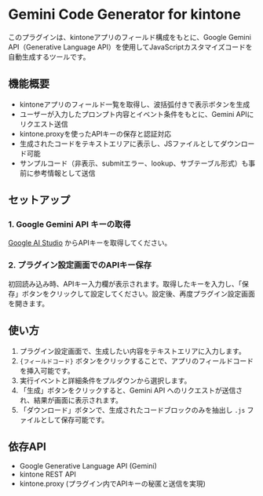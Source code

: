 # Gemini Code Generator for kintone

このプラグインは、kintoneアプリのフィールド構成をもとに、Google Gemini API（Generative Language API）を使用してJavaScriptカスタマイズコードを自動生成するツールです。

## 機能概要

- kintoneアプリのフィールド一覧を取得し、波括弧付きで表示ボタンを生成
- ユーザーが入力したプロンプト内容とイベント条件をもとに、Gemini APIにリクエスト送信
- kintone.proxyを使ったAPIキーの保存と認証対応
- 生成されたコードをテキストエリアに表示し、JSファイルとしてダウンロード可能
- サンプルコード（非表示、submitエラー、lookup、サブテーブル形式）も事前に参考情報として送信

## セットアップ

### 1. Google Gemini API キーの取得

[Google AI Studio](https://makersuite.google.com/app) からAPIキーを取得してください。

### 2. プラグイン設定画面でのAPIキー保存

初回読み込み時、APIキー入力欄が表示されます。取得したキーを入力し、「保存」ボタンをクリックして設定してください。設定後、再度プラグイン設定画面を開きます。

## 使い方

1. プラグイン設定画面で、生成したい内容をテキストエリアに入力します。
2. `{フィールドコード}` ボタンをクリックすることで、アプリのフィールドコードを挿入可能です。
3. 実行イベントと詳細条件をプルダウンから選択します。
4. 「生成」ボタンをクリックすると、Gemini API へのリクエストが送信され、結果が画面に表示されます。
5. 「ダウンロード」ボタンで、生成されたコードブロックのみを抽出し `.js` ファイルとして保存可能です。

## 依存API

- Google Generative Language API (Gemini)
- kintone REST API
- kintone.proxy (プラグイン内でAPIキーの秘匿と送信を実現)

